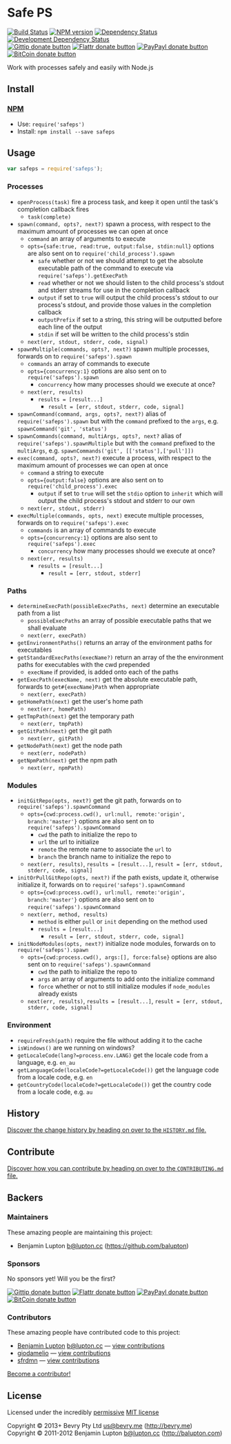 
<!-- TITLE/ -->

# Safe PS

<!-- /TITLE -->


<!-- BADGES/ -->

[![Build Status](http://img.shields.io/travis-ci/bevry/safeps.png?branch=master)](http://travis-ci.org/bevry/safeps "Check this project's build status on TravisCI")
[![NPM version](http://badge.fury.io/js/safeps.png)](https://npmjs.org/package/safeps "View this project on NPM")
[![Dependency Status](https://david-dm.org/bevry/safeps.png?theme=shields.io)](https://david-dm.org/bevry/safeps)
[![Development Dependency Status](https://david-dm.org/bevry/safeps/dev-status.png?theme=shields.io)](https://david-dm.org/bevry/safeps#info=devDependencies)<br/>
[![Gittip donate button](http://img.shields.io/gittip/bevry.png)](https://www.gittip.com/bevry/ "Donate weekly to this project using Gittip")
[![Flattr donate button](http://img.shields.io/flattr/donate.png?color=yellow)](http://flattr.com/thing/344188/balupton-on-Flattr "Donate monthly to this project using Flattr")
[![PayPayl donate button](http://img.shields.io/paypal/donate.png?color=yellow)](https://www.paypal.com/cgi-bin/webscr?cmd=_s-xclick&hosted_button_id=QB8GQPZAH84N6 "Donate once-off to this project using Paypal")
[![BitCoin donate button](http://img.shields.io/bitcoin/donate.png?color=yellow)](https://coinbase.com/checkouts/9ef59f5479eec1d97d63382c9ebcb93a "Donate once-off to this project using BitCoin")

<!-- /BADGES -->


<!-- DESCRIPTION/ -->

Work with processes safely and easily with Node.js

<!-- /DESCRIPTION -->


<!-- INSTALL/ -->

## Install

### [NPM](http://npmjs.org/)
- Use: `require('safeps')`
- Install: `npm install --save safeps`

<!-- /INSTALL -->


## Usage

``` javascript
var safeps = require('safeps');
```

### Processes

- `openProcess(task)` fire a process task, and keep it open until the task's completion callback fires
	- `task(complete)`
- `spawn(command, opts?, next?)` spawn a process, with respect to the maximum amount of processes we can open at once
	- `command` an array of arguments to execute
	- `opts={safe:true, read:true, output:false, stdin:null}` options are also sent on to `require('child_process').spawn`
		- `safe` whether or not we should attempt to get the absolute executable path of the command to execute via `require('safeps').getExecPath`
		- `read` whether or not we should listen to the child process's stdout and stderr streams for use in the completion callback
		- `output` if set to `true` will output the child process's stdout to our process's stdout, and provide those values in the completion callback
		- `outputPrefix` if set to a string, this string will be outputted before each line of the output
		- `stdin` if set will be written to the child process's stdin
	- `next(err, stdout, stderr, code, signal)`
- `spawnMultiple(commands, opts?, next?)` spawn multiple processes, forwards on to `require('safeps').spawn`
	- `commands` an array of commands to execute
	- `opts={concurrency:1}` options are also sent on to `require('safeps').spawn`
		- `concurrency` how many processes should we execute at once?
	- `next(err, results)`
		- `results = [result...]`
			- `result = [err, stdout, stderr, code, signal]`
- `spawnCommand(command, args, opts?, next?)` alias of `require('safeps').spawn` but with the `command` prefixed to the `args`, e.g. `spawnCommand('git', 'status')`
- `spawnCommands(command, multiArgs, opts?, next?` alias of `require('safeps').spawnMultiple` but with the `command` prefixed to the `multiArgs`, e.g. `spawnCommands('git', [['status'],['pull']])`
- `exec(command, opts?, next?)` execute a process, with respect to the maximum amount of processes we can open at once
	- `command` a string to execute
	- `opts={output:false}` options are also sent on to `require('child_process').exec`
		- `output` if set to `true` will set the `stdio` option to `inherit` which will output the child process's stdout and stderr to our own
	- `next(err, stdout, stderr)`
- `execMultiple(commands, opts, next)` execute multiple processes, forwards on to `require('safeps').exec`
	- `commands` is an array of commands to execute
	- `opts={concurrency:1}` options are also sent to `require('safeps').exec`
		- `concurrency` how many processes should we execute at once?
	- `next(err, results)`
		- `results = [result...]`
			- `result = [err, stdout, stderr]`


### Paths

- `determineExecPath(possibleExecPaths, next)` determine an executable path from a list
	- `possibleExecPaths` an array of possible executable paths that we shall evaluate
	- `next(err, execPath)`
- `getEnvironmentPaths()` returns an array of the environment paths for executables
- `getStandardExecPaths(execName?)` return an array of the the environment paths for executables with the cwd prepended
	- `execName` if provided, is added onto each of the paths
- `getExecPath(execName, next)` get the absolute executable path, forwards to `get#{execName}Path` when appropriate
	- `next(err, execPath)`
- `getHomePath(next)` get the user's home path
	- `next(err, homePath)`
- `getTmpPath(next)` get the temporary path
	- `next(err, tmpPath)`
- `getGitPath(next)` get the git path
	- `next(err, gitPath)`
- `getNodePath(next)` get the node path
	- `next(err, nodePath)`
- `getNpmPath(next)` get the npm path
	- `next(err, npmPath)`


### Modules

- `initGitRepo(opts, next?)` get the git path, forwards on to `require('safeps').spawnCommand`
	- `opts={cwd:process.cwd(), url:null, remote:'origin', branch:'master'}` options are also sent on to `require('safeps').spawnCommand`
		- `cwd` the path to initialize the repo to
		- `url` the url to initialize
		- `remote` the remote name to associate the `url` to
		- `branch` the branch name to initialize the repo to
	- `next(err, results)`, `results = [result...]`, `result = [err, stdout, stderr, code, signal]`
- `initOrPullGitRepo(opts, next?)` if the path exists, update it, otherwise initialize it, forwards on to `require('safeps').spawnCommand`
	- `opts={cwd:process.cwd(), url:null, remote:'origin', branch:'master'}` options are also sent on to `require('safeps').spawnCommand`
	- `next(err, method, results)`
		- `method` is either `pull` or `init` depending on the method used
		- `results = [result...]`
			- `result = [err, stdout, stderr, code, signal]`
- `initNodeModules(opts, next?)` initialize node modules, forwards on to `require('safeps').spawn`
	- `opts={cwd:process.cwd(), args:[], force:false}` options are also sent on to `require('safeps').spawnCommand`
		- `cwd` the path to initialize the repo to
		- `args` an array of arguments to add onto the initialize command
		- `force` whether or not to still initialize modules if `node_modules` already exists
	- `next(err, results)`, `results = [result...]`, `result = [err, stdout, stderr, code, signal]`


### Environment

- `requireFresh(path)` require the file without adding it to the cache
- `isWindows()` are we running on windows?
- `getLocaleCode(lang?=process.env.LANG)` get the locale code from a language, e.g. `en_au`
- `getLanguageCode(localeCode?=getLocaleCode())` get the language code from a locale code, e.g. `en`
- `getCountryCode(localeCode?=getLocaleCode())` get the country code from a locale code, e.g. `au`


<!-- HISTORY/ -->

## History
[Discover the change history by heading on over to the `HISTORY.md` file.](https://github.com/bevry/safeps/blob/master/HISTORY.md#files)

<!-- /HISTORY -->


<!-- CONTRIBUTE/ -->

## Contribute

[Discover how you can contribute by heading on over to the `CONTRIBUTING.md` file.](https://github.com/bevry/safeps/blob/master/CONTRIBUTING.md#files)

<!-- /CONTRIBUTE -->


<!-- BACKERS/ -->

## Backers

### Maintainers

These amazing people are maintaining this project:

- Benjamin Lupton <b@lupton.cc> (https://github.com/balupton)

### Sponsors

No sponsors yet! Will you be the first?

[![Gittip donate button](http://img.shields.io/gittip/bevry.png)](https://www.gittip.com/bevry/ "Donate weekly to this project using Gittip")
[![Flattr donate button](http://img.shields.io/flattr/donate.png?color=yellow)](http://flattr.com/thing/344188/balupton-on-Flattr "Donate monthly to this project using Flattr")
[![PayPayl donate button](http://img.shields.io/paypal/donate.png?color=yellow)](https://www.paypal.com/cgi-bin/webscr?cmd=_s-xclick&hosted_button_id=QB8GQPZAH84N6 "Donate once-off to this project using Paypal")
[![BitCoin donate button](http://img.shields.io/bitcoin/donate.png?color=yellow)](https://coinbase.com/checkouts/9ef59f5479eec1d97d63382c9ebcb93a "Donate once-off to this project using BitCoin")

### Contributors

These amazing people have contributed code to this project:

- [Benjamin Lupton](https://github.com/balupton) <b@lupton.cc> — [view contributions](https://github.com/bevry/safeps/commits?author=balupton)
- [giodamelio](https://github.com/giodamelio) — [view contributions](https://github.com/bevry/safeps/commits?author=giodamelio)
- [sfrdmn](https://github.com/sfrdmn) — [view contributions](https://github.com/bevry/safeps/commits?author=sfrdmn)

[Become a contributor!](https://github.com/bevry/safeps/blob/master/CONTRIBUTING.md#files)

<!-- /BACKERS -->


<!-- LICENSE/ -->

## License

Licensed under the incredibly [permissive](http://en.wikipedia.org/wiki/Permissive_free_software_licence) [MIT license](http://creativecommons.org/licenses/MIT/)

Copyright &copy; 2013+ Bevry Pty Ltd <us@bevry.me> (http://bevry.me)
<br/>Copyright &copy; 2011-2012 Benjamin Lupton <b@lupton.cc> (http://balupton.com)

<!-- /LICENSE -->


